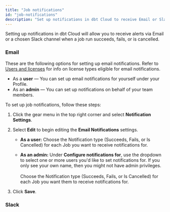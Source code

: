 ```yaml
---
title: "Job notifications"
id: "job-notifications"
description: "Set up notifications in dbt Cloud to receive Email or Slack alerts for job run status."
---
```



Setting up notifications in dbt Cloud will allow you to receive alerts via Email or a chosen Slack channel when a job run succeeds, fails, or is cancelled.

### Email

These are the following options for setting up email notifications. Refer to [Users and licenses](/docs/cloud/manage-access/seats-and-users) for info on license types eligible for email notifications. 

- As a **user** &mdash; You can set up email notifications for yourself under your Profile.
- As an **admin** &mdash; You can set up notifications on behalf of your team members. 

To set up job notifications, follow these steps:

1. Click the gear menu in the top right corner and select **Notification Settings**.

2. Select **Edit** to begin editing the **Email Notifications** settings.
    - **As a user:** Choose the Notification type (Succeeds, Fails, or Is Cancelled) for each Job you want to receive notifications for.

    - **As an admin:**  Under **Configure notifications for**, use the dropdown to select one or more users you'd like to set notifications for. If you only see your own name, then you might not have admin privileges. <br /><br />
    Choose the Notification type (Succeeds, Fails, or Is Cancelled) for each Job you want them to receive notifications for.

3. Click **Save**.

    <Lightbox src="/img/docs/dbt-cloud/using-dbt-cloud/email-notifications.png" width="75%" title="Configuring Email Notifications"/>

### Slack

<Snippet path="slack-notifications-config-steps" />
